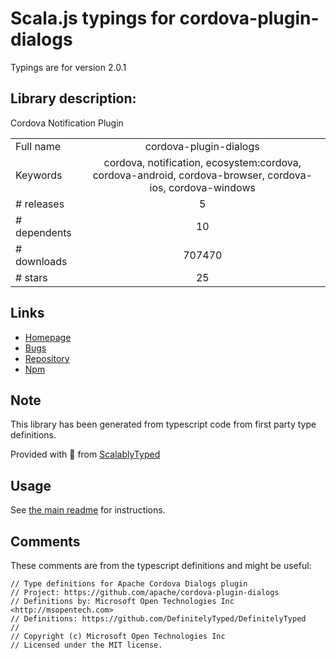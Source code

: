 
# Scala.js typings for cordova-plugin-dialogs

Typings are for version 2.0.1

## Library description:
Cordova Notification Plugin

|                    |                 |
| ------------------ | :-------------: |
| Full name          | cordova-plugin-dialogs |
| Keywords           | cordova, notification, ecosystem:cordova, cordova-android, cordova-browser, cordova-ios, cordova-windows |
| # releases         | 5 |
| # dependents       | 10 |
| # downloads        | 707470 |
| # stars            | 25 |

## Links
- [Homepage](https://github.com/apache/cordova-plugin-dialogs#readme)
- [Bugs](https://issues.apache.org/jira/browse/CB)
- [Repository](https://github.com/apache/cordova-plugin-dialogs)
- [Npm](https://www.npmjs.com/package/cordova-plugin-dialogs)
    


## Note
This library has been generated from typescript code from first party type definitions.

Provided with :purple_heart: from [ScalablyTyped](https://github.com/oyvindberg/ScalablyTyped)

## Usage
See [the main readme](../../readme.md) for instructions.

## Comments

These comments are from the typescript definitions and might be useful:
```
// Type definitions for Apache Cordova Dialogs plugin
// Project: https://github.com/apache/cordova-plugin-dialogs
// Definitions by: Microsoft Open Technologies Inc <http://msopentech.com>
// Definitions: https://github.com/DefinitelyTyped/DefinitelyTyped
// 
// Copyright (c) Microsoft Open Technologies Inc
// Licensed under the MIT license. 

```

